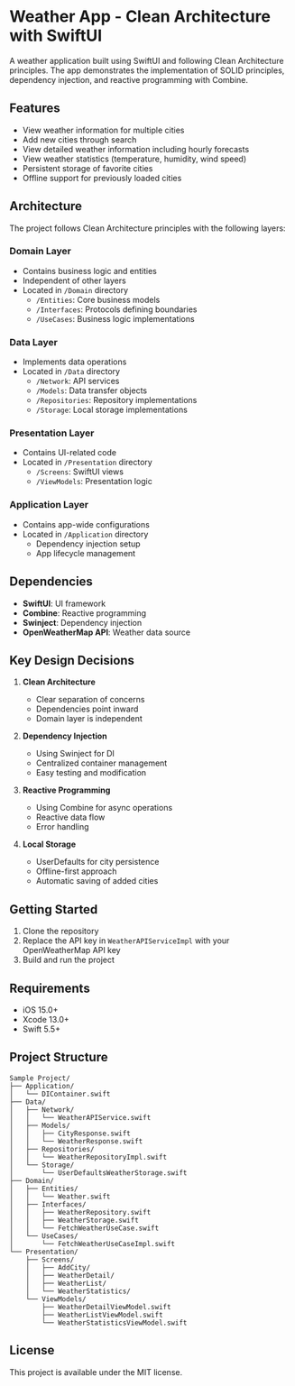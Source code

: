 # Weather App - Clean Architecture with SwiftUI

A weather application built using SwiftUI and following Clean Architecture principles. The app demonstrates the implementation of SOLID principles, dependency injection, and reactive programming with Combine.

## Features

- View weather information for multiple cities
- Add new cities through search
- View detailed weather information including hourly forecasts
- View weather statistics (temperature, humidity, wind speed)
- Persistent storage of favorite cities
- Offline support for previously loaded cities

## Architecture

The project follows Clean Architecture principles with the following layers:

### Domain Layer
- Contains business logic and entities
- Independent of other layers
- Located in `/Domain` directory
  - `/Entities`: Core business models
  - `/Interfaces`: Protocols defining boundaries
  - `/UseCases`: Business logic implementations

### Data Layer
- Implements data operations
- Located in `/Data` directory
  - `/Network`: API services
  - `/Models`: Data transfer objects
  - `/Repositories`: Repository implementations
  - `/Storage`: Local storage implementations

### Presentation Layer
- Contains UI-related code
- Located in `/Presentation` directory
  - `/Screens`: SwiftUI views
  - `/ViewModels`: Presentation logic

### Application Layer
- Contains app-wide configurations
- Located in `/Application` directory
  - Dependency injection setup
  - App lifecycle management

## Dependencies

- **SwiftUI**: UI framework
- **Combine**: Reactive programming
- **Swinject**: Dependency injection
- **OpenWeatherMap API**: Weather data source

## Key Design Decisions

1. **Clean Architecture**
   - Clear separation of concerns
   - Dependencies point inward
   - Domain layer is independent

2. **Dependency Injection**
   - Using Swinject for DI
   - Centralized container management
   - Easy testing and modification

3. **Reactive Programming**
   - Using Combine for async operations
   - Reactive data flow
   - Error handling

4. **Local Storage**
   - UserDefaults for city persistence
   - Offline-first approach
   - Automatic saving of added cities

## Getting Started

1. Clone the repository
2. Replace the API key in `WeatherAPIServiceImpl` with your OpenWeatherMap API key
3. Build and run the project

## Requirements

- iOS 15.0+
- Xcode 13.0+
- Swift 5.5+

## Project Structure

```
Sample Project/
├── Application/
│   └── DIContainer.swift
├── Data/
│   ├── Network/
│   │   └── WeatherAPIService.swift
│   ├── Models/
│   │   ├── CityResponse.swift
│   │   └── WeatherResponse.swift
│   ├── Repositories/
│   │   └── WeatherRepositoryImpl.swift
│   └── Storage/
│       └── UserDefaultsWeatherStorage.swift
├── Domain/
│   ├── Entities/
│   │   └── Weather.swift
│   ├── Interfaces/
│   │   ├── WeatherRepository.swift
│   │   ├── WeatherStorage.swift
│   │   └── FetchWeatherUseCase.swift
│   └── UseCases/
│       └── FetchWeatherUseCaseImpl.swift
└── Presentation/
    ├── Screens/
    │   ├── AddCity/
    │   ├── WeatherDetail/
    │   ├── WeatherList/
    │   └── WeatherStatistics/
    └── ViewModels/
        ├── WeatherDetailViewModel.swift
        ├── WeatherListViewModel.swift
        └── WeatherStatisticsViewModel.swift
```

## License

This project is available under the MIT license.
